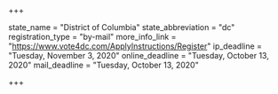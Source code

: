 +++

state_name = "District of Columbia"
state_abbreviation = "dc"
registration_type = "by-mail"
more_info_link = "https://www.vote4dc.com/ApplyInstructions/Register"
ip_deadline = "Tuesday, November 3, 2020"
online_deadline = "Tuesday, October 13, 2020"
mail_deadline = "Tuesday, October 13, 2020"

+++